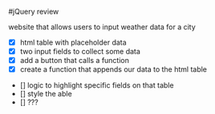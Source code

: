 #jQuery review

website that allows users to input weather data for a city

- [x] html table with placeholder data
- [x] two input fields to collect some data
- [x] add a button that calls a function
- [x] create a function that appends our data to the html table
- [] logic to highlight specific fields on that table
- [] style the able
- [] ???